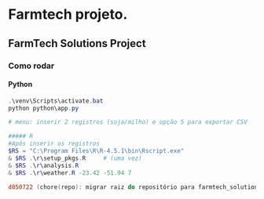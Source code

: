 

# Farmtech projeto.
## FarmTech Solutions Project
### Como rodar 

#### Python
```powershell
.\venv\Scripts\activate.bat
python python\app.py

# menu: inserir 2 registros (soja/milho) e opção 5 para exportar CSV

##### R
#Após inserir os registros
$RS = "C:\Program Files\R\R-4.5.1\bin\Rscript.exe"
& $RS .\r\setup_pkgs.R     # (uma vez)
& $RS .\r\analysis.R
& $RS .\r\weather.R -23.42 -51.94 7

d050722 (chore(repo): migrar raiz do repositório para farmtech_solutions/)
